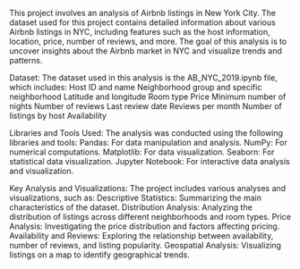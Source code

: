 This project involves an analysis of Airbnb listings in New York City. The dataset used for this project contains detailed information about various Airbnb listings in NYC, including features such as the host information, location, price, number of reviews, and more. The goal of this analysis is to uncover insights about the Airbnb market in NYC and visualize trends and patterns.

Dataset:
The dataset used in this analysis is the AB_NYC_2019.ipynb file, which includes:
Host ID and name
Neighborhood group and specific neighborhood
Latitude and longitude
Room type
Price
Minimum number of nights
Number of reviews
Last review date
Reviews per month
Number of listings by host
Availability

Libraries and Tools Used:
The analysis was conducted using the following libraries and tools:
Pandas: For data manipulation and analysis.
NumPy: For numerical computations.
Matplotlib: For data visualization.
Seaborn: For statistical data visualization.
Jupyter Notebook: For interactive data analysis and visualization.


Key Analysis and Visualizations:
The project includes various analyses and visualizations, such as:
Descriptive Statistics: Summarizing the main characteristics of the dataset.
Distribution Analysis: Analyzing the distribution of listings across different neighborhoods and room types.
Price Analysis: Investigating the price distribution and factors affecting pricing.
Availability and Reviews: Exploring the relationship between availability, number of reviews, and listing popularity.
Geospatial Analysis: Visualizing listings on a map to identify geographical trends.
